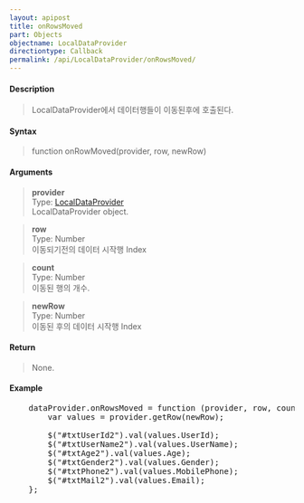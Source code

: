 ```yaml
---
layout: apipost
title: onRowsMoved
part: Objects
objectname: LocalDataProvider
directiontype: Callback
permalink: /api/LocalDataProvider/onRowsMoved/
---
```



#### Description

> LocalDataProvider에서 데이터행들이 이동된후에 호출된다.

#### Syntax

> function onRowMoved(provider, row, newRow)

#### Arguments

> **provider**  
> Type: [LocalDataProvider](/api/LocalDataProvider/)  
> LocalDataProvider object.

> **row**  
> Type: Number  
> 이동되기전의 데이터 시작행 Index  

> **count**  
> Type: Number  
> 이동된 행의 개수.

> **newRow**  
> Type: Number  
> 이동된 후의 데이터 시작행 Index

#### Return

> None.

#### Example

<pre class="prettyprint">
    dataProvider.onRowsMoved = function (provider, row, count, newRow) {
        var values = provider.getRow(newRow);

        $("#txtUserId2").val(values.UserId);
        $("#txtUserName2").val(values.UserName);
        $("#txtAge2").val(values.Age);
        $("#txtGender2").val(values.Gender);
        $("#txtPhone2").val(values.MobilePhone);
        $("#txtMail2").val(values.Email);
    };
</pre>

